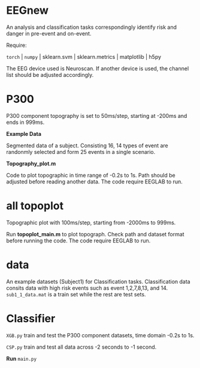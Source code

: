 # EEGnew
An analysis and classification tasks correspondingly identify risk and danger in pre-event and on-event.

Require:

`torch` | `numpy` | sklearn.svm | sklearn.metrics | matplotlib | h5py

The EEG device used is Neuroscan. If another device is used, the channel list should be adjusted accordingly.

# P300
P300 component topography is set to 50ms/step, starting at -200ms and ends in 999ms.

**Example Data**

Segmented data of a subject. Consisting 16, 14 types of event are randonmly selected and form 25 events in a single scenario.

**Topography_plot.m**

Code to plot topographic in time range of -0.2s to 1s. Path should be adjusted before reading another data. The code require EEGLAB to run.

# all topoplot
Topographic plot with 100ms/step, starting from -2000ms to 999ms.

Run **topoplot_main.m** to plot topograph. Check path and dataset format before running the code. The code require EEGLAB to run.
# data
An example datasets (Subject1) for Classification tasks. Classification data consits data with high risk events such as event 1,2,7,8,13, and 14. `sub1_1_data.mat` is a train set while the rest are test sets.
# Classifier
`XGB.py` train and test the P300 component datasets, time domain -0.2s to 1s.

`CSP.py` train and test all data across -2 seconds to -1 second.

**Run** `main.py` 
